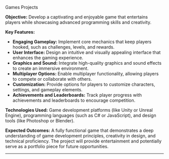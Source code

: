 Games Projects 

**Objective:**
Develop a captivating and enjoyable game that entertains players while showcasing advanced programming skills and creativity.

**Key Features:**

- **Engaging Gameplay:** Implement core mechanics that keep players hooked, such as challenges, levels, and rewards.
- **User Interface:** Design an intuitive and visually appealing interface that enhances the gaming experience.
- **Graphics and Sound:** Integrate high-quality graphics and sound effects to create an immersive environment.
- **Multiplayer Options:** Enable multiplayer functionality, allowing players to compete or collaborate with others.
- **Customization:** Provide options for players to customize characters, settings, and gameplay elements.
- **Achievements and Leaderboards:** Track player progress with achievements and leaderboards to encourage competition.

**Technologies Used:**
Game development platforms (like Unity or Unreal Engine), programming languages (such as C# or JavaScript), and design tools (like Photoshop or Blender).

**Expected Outcomes:**
A fully functional game that demonstrates a deep understanding of game development principles, creativity in design, and technical proficiency. The project will provide entertainment and potentially serve as a portfolio piece for future opportunities.

---
